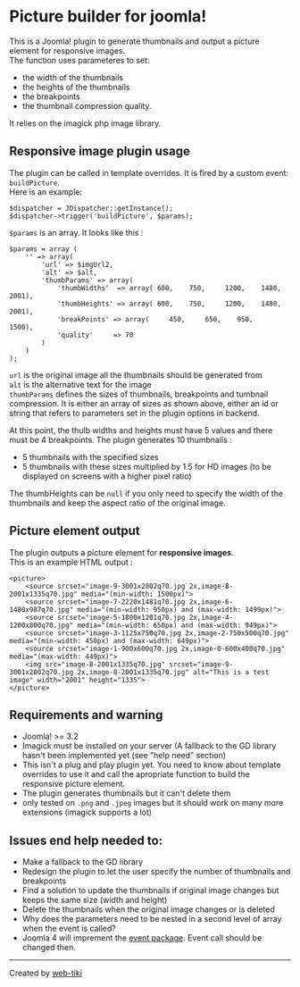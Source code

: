 # Picture builder for joomla!
This is a Joomla! plugin to generate thumbnails and output a picture element for responsive images.  
The function uses parameteres to set:
- the width of the thumbnails
- the heights of the thumbnails
- the breakpoints 
- the thumbnail compression quality.

It relies on the imagick php image library.

## Responsive image plugin usage
The plugin can be called in template overrides. It is fired by a custom event: `buildPicture`.   
Here is an example:

```
$dispatcher = JDispatcher::getInstance();
$dispatcher->trigger('buildPicture', $params);
```

`$params` is an array. It looks like this :


```
$params = array (
    '' => array( 
        'url' => $imgUrl2,
        'alt' => $alt,
        'thumbParams' => array(
            'thumbWidths'  => array( 600,    750,     1200,    1480,    2001),
            'thumbHeights' => array( 600,    750,     1200,    1480,    2001),
            'breakPoints' => array(     450,     650,    950,    1500),
            'quality'     => 70
        )
    )
);
```


`url` is the original image all the thumbnails should be generated from  
`alt` is the alternative text for the image  
`thumbParams` defines the sizes of thumbnails, breakpoints and tumbnail compression. It is either an array of sizes as shown above, either an id or string that refers to parameters set in the plugin options in backend.

At this point, the thulb widths and heights must have 5 values and there must be 4 breakpoints. The plugin generates 10 thumbnails :
- 5 thumbnails with the specified sizes
- 5 thumbnails with these sizes multiplied by 1.5 for HD images (to be displayed on screens with a higher pixel ratio)

The thumbHeights can be `null` if you only need to specify the width of the thumbnails and keep the aspect ratio of the original image.

## Picture element output
The plugin outputs a picture element for **responsive images**.   
This is an example HTML output :

```
<picture>
    <source srcset="image-9-3001x2002q70.jpg 2x,image-8-2001x1335q70.jpg" media="(min-width: 1500px)">
    <source srcset="image-7-2220x1481q70.jpg 2x,image-6-1480x987q70.jpg" media="(min-width: 950px) and (max-width: 1499px)">
    <source srcset="image-5-1800x1201q70.jpg 2x,image-4-1200x800q70.jpg" media="(min-width: 650px) and (max-width: 949px)">
    <source srcset="image-3-1125x750q70.jpg 2x,image-2-750x500q70.jpg" media="(min-width: 450px) and (max-width: 649px)">
    <source srcset="image-1-900x600q70.jpg 2x,image-0-600x400q70.jpg" media="(max-width: 449px)">
    <img src="image-8-2001x1335q70.jpg" srcset="image-9-3001x2002q70.jpg 2x,image-8-2001x1335q70.jpg" alt="This is a test image" width="2001" height="1335">
</picture>
```

## Requirements and warning
- Joomla! >= 3.2
- Imagick must be installed on your server (A fallback to the GD library hasn't been implemented yet (see "help need" section)
- This isn't a plug and play plugin yet. You need to know about template overrides to use it and call the apropriate function to build the responsive picture element.
- The plugin generates thumbnails but it can't delete them
- only tested on `.png` and `.jpeg` images but it should work on many more extensions (imagick supports a lot)


## Issues end help needed to:
- Make a fallback to the GD library
- Redesign the plugin to let the user specify the number of thumbnails and breakpoints
- Find a solution to update the thumbnails if original image changes but keeps the same size (width and height)
- Delete the thumbnails when the original image changes or is deleted
- Why does the parameters need to be nested in a second level of array when the event is called?
- Joomla 4 will imprement the [event package](https://github.com/joomla-framework/event/tree/2.0-dev). Event call should be changed then.
-------------

Created by [web-tiki](https://web-tiki.com)

